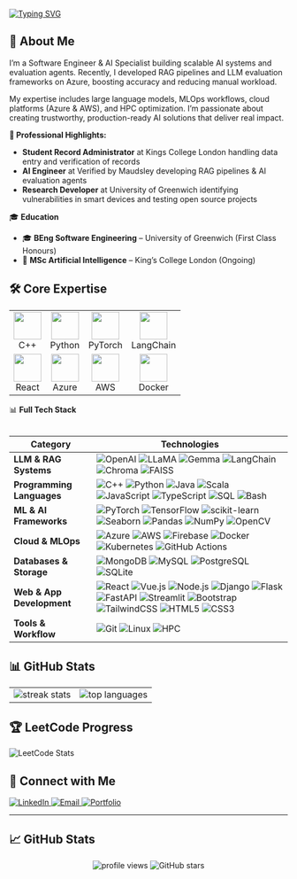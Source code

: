 
<!--
### Hi there 👋
**yoyoqq/yoyoqq** is a ✨ _special_ ✨ repository because its `README.md` (this file) appears on your GitHub profile.

Here are some ideas to get you started:

- 🔭 I’m currently working on ...
- 🌱 I’m currently learning ...
- 👯 I’m looking to collaborate on ...
- 🤔 I’m looking for help with ...
- 💬 Ask me about ...
- 📫 How to reach me: ...
- 😄 Pronouns: ...
- ⚡ Fun fact: ...
-->


[![Typing SVG](https://readme-typing-svg.demolab.com?font=Fira+Code&duration=1500&pause=500&width=435&lines=Hi+there!+I'm+Yagol;Software+Engineer+%7C+ML+Engineer;Building+scalable+AI+pipelines)](https://git.io/typing-svg)


## 🚀 About Me

I’m a Software Engineer & AI Specialist building scalable AI systems and evaluation agents. Recently, I developed RAG pipelines and LLM evaluation frameworks on Azure, boosting accuracy and reducing manual workload.

My expertise includes large language models, MLOps workflows, cloud platforms (Azure & AWS), and HPC optimization. I’m passionate about creating trustworthy, production-ready AI solutions that deliver real impact.

**🎯 Professional Highlights:**
- **Student Record Administrator** at Kings College London handling data entry and verification of records
- **AI Engineer** at Verified by Maudsley developing RAG pipelines & AI evaluation agents
- **Research Developer** at University of Greenwich identifying vulnerabilities in smart devices and testing open source projects


🎓 **Education**  
- 🎓 **BEng Software Engineering** – University of Greenwich (First Class Honours)  
- 🤖 **MSc Artificial Intelligence** – King’s College London (Ongoing)  


## 🛠️ Core Expertise
<div align="center">
  <table>
    <tr>
      <td align="center">
        <img width="50" src="https://cdn.jsdelivr.net/gh/devicons/devicon/icons/cplusplus/cplusplus-original.svg"/>
        <br>C++
      </td>
      <td align="center">
        <img width="50" src="https://cdn.jsdelivr.net/gh/devicons/devicon/icons/python/python-original.svg"/>
        <br>Python
      </td>
      <td align="center">
        <img width="50" src="https://cdn.jsdelivr.net/gh/devicons/devicon/icons/pytorch/pytorch-original.svg"/>
        <br>PyTorch
      </td>
      <td align="center">
        <img width="50" src="https://python.langchain.com/img/brand/wordmark.png"/>
        <br>LangChain
      </td>
    </tr>
    <tr>
      <td align="center">
        <img width="50" src="https://cdn.jsdelivr.net/gh/devicons/devicon/icons/react/react-original.svg"/>
        <br>React
      </td>
      <td align="center">
        <img width="50" src="https://cdn.jsdelivr.net/gh/devicons/devicon/icons/azure/azure-original.svg"/>
        <br>Azure
      </td>
      <td align="center">
        <img width="50" src="https://upload.wikimedia.org/wikipedia/commons/9/93/Amazon_Web_Services_Logo.svg"/>
        <br>AWS
      </td>
      <td align="center">
        <img width="50" src="https://cdn.jsdelivr.net/gh/devicons/devicon/icons/docker/docker-original.svg"/>
        <br>Docker
      </td>
    </tr>
  </table>
</div>



<summary>📊 <b>Full Tech Stack</b></summary>
<br>

| **Category**              | **Technologies** |
|---------------------------|------------------|
| **LLM & RAG Systems**     | ![OpenAI](https://img.shields.io/badge/OpenAI-412991?style=for-the-badge&logo=openai&logoColor=white) ![LLaMA](https://img.shields.io/badge/LLaMA-FF6B35?style=for-the-badge) ![Gemma](https://img.shields.io/badge/Gemma-4285F4?style=for-the-badge&logo=google&logoColor=white) ![LangChain](https://img.shields.io/badge/LangChain-1C3C3C?style=for-the-badge) ![Chroma](https://img.shields.io/badge/Chroma-FF6B35?style=for-the-badge) ![FAISS](https://img.shields.io/badge/FAISS-00599C?style=for-the-badge) |
| **Programming Languages** | ![C++](https://img.shields.io/badge/C++-00599C?style=for-the-badge&logo=cplusplus&logoColor=white) ![Python](https://img.shields.io/badge/Python-3776AB?style=for-the-badge&logo=python&logoColor=white) ![Java](https://img.shields.io/badge/Java-007396?style=for-the-badge&logo=java&logoColor=white) ![Scala](https://img.shields.io/badge/Scala-DC322F?style=for-the-badge&logo=scala&logoColor=white) ![JavaScript](https://img.shields.io/badge/JavaScript-F7DF1E?style=for-the-badge&logo=javascript&logoColor=black) ![TypeScript](https://img.shields.io/badge/TypeScript-3178C6?style=for-the-badge&logo=typescript&logoColor=white) ![SQL](https://img.shields.io/badge/SQL-336791?style=for-the-badge&logo=postgresql&logoColor=white) ![Bash](https://img.shields.io/badge/Bash-4EAA25?style=for-the-badge&logo=gnu-bash&logoColor=white) |
| **ML & AI Frameworks**    | ![PyTorch](https://img.shields.io/badge/PyTorch-EE4C2C?style=for-the-badge&logo=pytorch&logoColor=white) ![TensorFlow](https://img.shields.io/badge/TensorFlow-FF6F00?style=for-the-badge&logo=tensorflow&logoColor=white) ![scikit-learn](https://img.shields.io/badge/scikit--learn-F7931E?style=for-the-badge&logo=scikit-learn&logoColor=white) ![Seaborn](https://img.shields.io/badge/Seaborn-3776AB?style=for-the-badge&logo=python&logoColor=white) ![Pandas](https://img.shields.io/badge/Pandas-150458?style=for-the-badge&logo=pandas&logoColor=white) ![NumPy](https://img.shields.io/badge/NumPy-013243?style=for-the-badge&logo=numpy&logoColor=white) ![OpenCV](https://img.shields.io/badge/OpenCV-5C3EE8?style=for-the-badge&logo=opencv&logoColor=white) |
| **Cloud & MLOps**         | ![Azure](https://img.shields.io/badge/Azure-0078D4?style=for-the-badge&logo=microsoft-azure&logoColor=white) ![AWS](https://img.shields.io/badge/AWS-FF9900?style=for-the-badge&logo=amazonaws&logoColor=white) ![Firebase](https://img.shields.io/badge/Firebase-FFCA28?style=for-the-badge&logo=firebase&logoColor=black) ![Docker](https://img.shields.io/badge/Docker-2496ED?style=for-the-badge&logo=docker&logoColor=white) ![Kubernetes](https://img.shields.io/badge/Kubernetes-326CE5?style=for-the-badge&logo=kubernetes&logoColor=white) ![GitHub Actions](https://img.shields.io/badge/GitHub_Actions-2088FF?style=for-the-badge&logo=github-actions&logoColor=white) |
| **Databases & Storage**   | ![MongoDB](https://img.shields.io/badge/MongoDB-47A248?style=for-the-badge&logo=mongodb&logoColor=white) ![MySQL](https://img.shields.io/badge/MySQL-005C84?style=for-the-badge&logo=mysql&logoColor=white) ![PostgreSQL](https://img.shields.io/badge/PostgreSQL-336791?style=for-the-badge&logo=postgresql&logoColor=white) ![SQLite](https://img.shields.io/badge/SQLite-003B57?style=for-the-badge&logo=sqlite&logoColor=white) |
| **Web & App Development** | ![React](https://img.shields.io/badge/React-20232A?style=for-the-badge&logo=react&logoColor=61DAFB) ![Vue.js](https://img.shields.io/badge/Vue.js-35495E?style=for-the-badge&logo=vue.js&logoColor=4FC08D) ![Node.js](https://img.shields.io/badge/Node.js-339933?style=for-the-badge&logo=node.js&logoColor=white) ![Django](https://img.shields.io/badge/Django-092E20?style=for-the-badge&logo=django&logoColor=white) ![Flask](https://img.shields.io/badge/Flask-000000?style=for-the-badge&logo=flask&logoColor=white) ![FastAPI](https://img.shields.io/badge/FastAPI-009688?style=for-the-badge&logo=fastapi&logoColor=white) ![Streamlit](https://img.shields.io/badge/Streamlit-FF4B4B?style=for-the-badge&logo=streamlit&logoColor=white) ![Bootstrap](https://img.shields.io/badge/Bootstrap-7952B3?style=for-the-badge&logo=bootstrap&logoColor=white) ![TailwindCSS](https://img.shields.io/badge/TailwindCSS-38B2AC?style=for-the-badge&logo=tailwind-css&logoColor=white) ![HTML5](https://img.shields.io/badge/HTML5-E34F26?style=for-the-badge&logo=html5&logoColor=white) ![CSS3](https://img.shields.io/badge/CSS3-1572B6?style=for-the-badge&logo=css3&logoColor=white) |
| **Tools & Workflow**      | ![Git](https://img.shields.io/badge/Git-F05032?style=for-the-badge&logo=git&logoColor=white) ![Linux](https://img.shields.io/badge/Linux-FCC624?style=for-the-badge&logo=linux&logoColor=black) ![HPC](https://img.shields.io/badge/HPC-0D47A1?style=for-the-badge) |



## 📊 GitHub Stats  

<table>
  <tr>
    <td>
      <img src="https://github-readme-streak-stats.herokuapp.com/?user=yoyoqq&theme=dark&hide_border=false" alt="streak stats"/>
    </td>
    <td>
      <img src="https://github-readme-stats.vercel.app/api/top-langs/?username=yoyoqq&theme=dark&hide_border=false&include_all_commits=false&count_private=false&layout=compact" alt="top languages"/>
    </td>
  </tr>
</table>


## 🏆 LeetCode Progress

![LeetCode Stats](https://leetcard.jacoblin.cool/yagolxuchen?theme=light&font=Baloo%20Paaji%202)



## 🤝 Connect with Me  

<p align="left">
  <a href="https://www.linkedin.com/in/yagolxu/" target="_blank">
    <img src="https://img.shields.io/badge/LinkedIn-0A66C2?style=for-the-badge&logo=linkedin&logoColor=white" alt="LinkedIn"/>
  </a>
  <a href="mailto:yagolxuchen@gmail.com" target="_blank">
    <img src="https://img.shields.io/badge/Email-D14836?style=for-the-badge&logo=gmail&logoColor=white" alt="Email"/>
  </a>
  <a href="https://www.gre.ac.uk/digital-shark-expo/web-and-mobile-applications/yangan-yagol-xu-chen" target="_blank">
    <img src="https://img.shields.io/badge/Portfolio-24292F?style=for-the-badge&logo=githubpages&logoColor=white" alt="Portfolio"/>
  </a>
</p>

---

## 📈 GitHub Stats  

<p align="center">
  <img src="https://komarev.com/ghpvc/?username=yoyoqq&label=Profile%20views&color=0e75b6&style=flat" alt="profile views"/>
  <img src="https://img.shields.io/github/stars/yoyoqq?affiliations=OWNER%2CCOLLABORATOR&style=flat&color=yellow" alt="GitHub stars"/>
</p>


